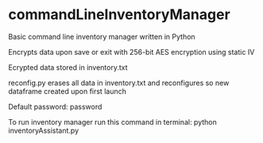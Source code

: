 # commandLineInventoryManager
Basic command line inventory manager written in Python

Encrypts data upon save or exit with 256-bit AES encryption using static IV

Ecrypted data stored in inventory.txt

reconfig.py erases all data in inventory.txt and reconfigures so new dataframe created upon first launch

Default password: password

To run inventory manager run this command in terminal: python inventoryAssistant.py
